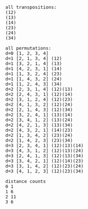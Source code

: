 <pre>
all transpositions:
(12)
(13)
(14)
(23)
(24)
(34)

all permutations:
d=0 [1, 2, 3, 4] 
d=1 [2, 1, 3, 4] (12)
d=1 [3, 2, 1, 4] (13)
d=1 [4, 2, 3, 1] (14)
d=1 [1, 3, 2, 4] (23)
d=1 [1, 4, 3, 2] (24)
d=1 [1, 2, 4, 3] (34)
d=2 [2, 3, 1, 4] (12)(13)
d=2 [2, 4, 3, 1] (12)(14)
d=2 [3, 1, 2, 4] (12)(23)
d=2 [4, 1, 3, 2] (12)(24)
d=2 [2, 1, 4, 3] (12)(34)
d=2 [3, 2, 4, 1] (13)(14)
d=2 [3, 4, 1, 2] (13)(24)
d=2 [4, 2, 1, 3] (13)(34)
d=2 [4, 3, 2, 1] (14)(23)
d=2 [1, 3, 4, 2] (23)(24)
d=2 [1, 4, 2, 3] (23)(34)
d=3 [2, 3, 4, 1] (12)(13)(14)
d=3 [4, 3, 1, 2] (12)(13)(24)
d=3 [2, 4, 1, 3] (12)(13)(34)
d=3 [3, 4, 2, 1] (12)(14)(23)
d=3 [3, 1, 4, 2] (12)(23)(24)
d=3 [4, 1, 2, 3] (12)(23)(34)

distance counts
0 1
1 6
2 11
3 6
</pre>
